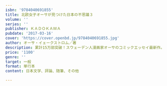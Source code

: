 ```yaml
---
isbn: '9784040691855'
title: 北欧女子オーサが見つけた日本の不思議３
volume: ''
series: ''
publisher: ＫＡＤＯＫＡＷＡ
pubdate: '2017-03-16'
cover: 'https://cover.openbd.jp/9784040691855.jpg'
author: オーサ・イェークストロム／著
description: 累計15万部突破！スウェーデン人漫画家オーサのコミックエッセイ最新作。
price: '1100'
genre: ''
target: 一般
format: 単行本
content: 日本文学、評論、随筆、その他

---
```


